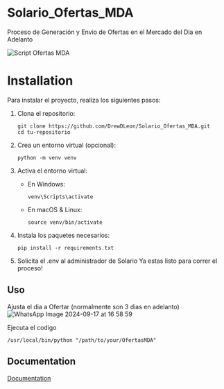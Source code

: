 # Solario_Ofertas_MDA
Proceso de Generación y Envio de Ofertas en el Mercado del Dia en Adelanto


![Script Ofertas MDA](https://github.com/user-attachments/assets/5ab99f60-ae96-4215-9138-ada829aa10df)




# Installation

Para instalar el proyecto, realiza los siguientes pasos:

1. Clona el repositorio:
   ```
   git clone https://github.com/DrewDLeon/Solario_Ofertas_MDA.git
   cd tu-repositorio
   ```

2. Crea un entorno virtual (opcional):
   ```
   python -m venv venv
   ```

3. Activa el entorno virtual:
   - En Windows:
     ```
     venv\Scripts\activate
     ```
   - En macOS & Linux:
     ```
     source venv/bin/activate
     ```

4. Instala los paquetes necesarios:
   ```
   pip install -r requirements.txt
   ```

5. Solicita el .env al administrador de Solario
Ya estas listo para correr el proceso!

## Uso
Ajusta el dia a Ofertar (normalmente son 3 dias en adelanto)
![WhatsApp Image 2024-09-17 at 16 58 59](https://github.com/user-attachments/assets/9ac79e95-3f6c-4964-b732-485c441b4c38)

Ejecuta el codigo
```
/usr/local/bin/python "/path/to/your/OfertasMDA"
```


## Documentation

[Documentation](https://linktodocumentation)

